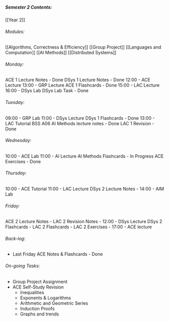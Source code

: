 ##### Semester 2 Contents:
 [[Year 2]]
###### Modules:
 [[Algorithms, Correctness & Efficiency]]
 [[Group Project]]
 [[Languages and Computation]]
 [[AI Methods]]
 [[Distributed Systems]]

###### Monday:
ACE 1 Lecture Notes - Done
DSys 1 Lecture Notes - Done
12:00 - ACE Lecture 
13:00 - GRP Lecture
ACE 1 Flashcards - Done
15:00 - LAC Lecture
16:00 - DSys Lab 
DSys Lab Task - Done
###### Tuesday:
09:00 - GRP Lab
11:00 - DSys Lecture
DSys 1 Flashcards - Done
13:00 - LAC Tutorial BSS A06
AI Methods lecture notes - Done
LAC 1 Revision - Done
###### Wednesday:
10:00 - ACE Lab
11:00 - AI Lecture
AI Methods Flashcards - In Progress
ACE Exercises - Done
###### Thursday:
10:00 - ACE Tutorial
11:00 - LAC Lecture
DSys 2 Lecture Notes - 
14:00 - AIM Lab
###### Friday:
ACE 2 Lecture Notes -
LAC 2 Revision Notes -
12:00 - DSys Lecture
DSys 2 Flashcards - 
LAC 2 Flashcards -
LAC 2 Exercises -
17:00 - ACE lecture


###### Back-log:
- Last Friday ACE Notes & Flashcards - Done
###### On-going Tasks:
- Group Project Assignment
- ACE Self-Study Revision
	- Inequalities
	- Exponents & Logarithms
	- Arithmetic and Geometric Series
	- Induction Proofs
	- Graphs and trends